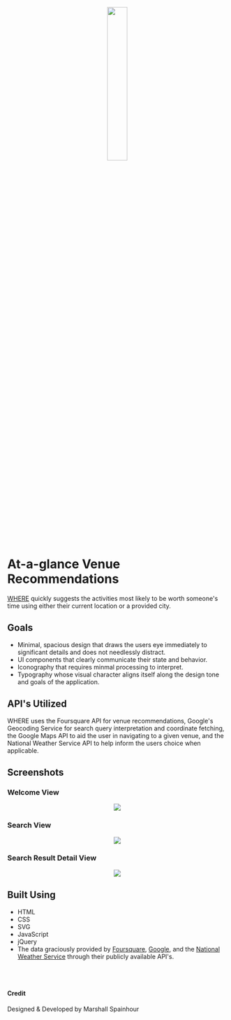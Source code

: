 <br><br>
<p align="center"><img width="30%" src="https://raw.githubusercontent.com/mkspainhour/WHERE/master/GitHub%20Media/Logo.png"></p>
<br><br>

# At-a-glance Venue Recommendations
<a href="https://mkspainhour.github.io/WHERE/">WHERE</a> quickly suggests the activities most likely to be worth someone's time using either their current location or a provided city.

## Goals
- Minimal, spacious design that draws the users eye immediately to significant details and does not needlessly distract.
- UI components that clearly communicate their state and behavior.
- Iconography that requires minmal processing to interpret.
- Typography whose visual character aligns itself along the design tone and goals of the application.

## API's Utilized
WHERE uses the Foursquare API for venue recommendations, Google's Geocoding Service for search query interpretation and coordinate fetching, the Google Maps API to aid the user in navigating to a given venue, and the National Weather Service API to help inform the users choice when applicable.

## Screenshots
### Welcome View
<p align="center"><img src="https://raw.githubusercontent.com/mkspainhour/WHERE/master/GitHub%20Media/WHERE%2C%20Welcome%20View.png"></p>

### Search View 

<p align="center"><img src="https://raw.githubusercontent.com/mkspainhour/WHERE/master/GitHub%20Media/WHERE%2C%20Search%20Results%20View.png"></p>

### Search Result Detail View

<p align="center"><img src="https://raw.githubusercontent.com/mkspainhour/WHERE/master/GitHub%20Media/WHERE%2C%20Venue%20Details%20View.png"></p>

## Built Using

- HTML
- CSS
- SVG
- JavaScript
- jQuery
- The data graciously provided by <a href="https://developer.foursquare.com/docs">Foursquare</a>, <a href="https://developers.google.com/maps/documentation/javascript/tutorial">Google</a>, and the <a href="https://www.weather.gov/documentation/services-web-api">National Weather Service</a> through their publicly available API's.

<br><br>

#### Credit
Designed & Developed by Marshall Spainhour
